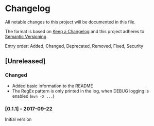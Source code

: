 # Changelog
All notable changes to this project will be documented in this file.

The format is based on [Keep a Changelog](http://keepachangelog.com/en/1.0.0/)
and this project adheres to [Semantic Versioning](http://semver.org/spec/v2.0.0.html).

Entry order: Added, Changed, Deprecated, Removed, Fixed, Security

## [Unreleased]
### Changed
- Added basic information to the README
- The RegEx pattern is only printed in the log, when DEBUG logging is enabled (`mvn -X ...`) 


### [0.1.1] - 2017-09-22
Initial version